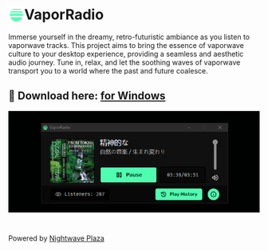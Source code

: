 # <div style="display: flex; align-items: center; max-height: max-content"><img height="32px" width="32px" style="place-self: center; max-height: max-content" src='./images/icon.png'/> VaporRadio</div>

Immerse yourself in the dreamy, retro-futuristic ambiance as you listen to vaporwave tracks. This project aims to bring the essence of vaporwave culture to your desktop experience, providing a seamless and aesthetic audio journey. Tune in, relax, and let the soothing waves of vaporwave transport you to a world where the past and future coalesce.

## 🌊 Download here: <a href="https://www.dl.dropboxusercontent.com/scl/fi/jp3pxyqgsp1yudryao6lt/VaporRadio.zip?rlkey=ng4rfxm9b8dcg02r2mmpxki9a&dl=0">for Windows</a>

<p align="center">
<img src="/images/docs/print-vapor-radio.PNG" />
</p>

#

Powered by <a href="https://plaza.one/">Nightwave Plaza</a>
